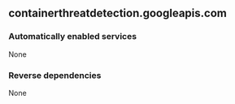 ## containerthreatdetection.googleapis.com

### Automatically enabled services

None

### Reverse dependencies

None
